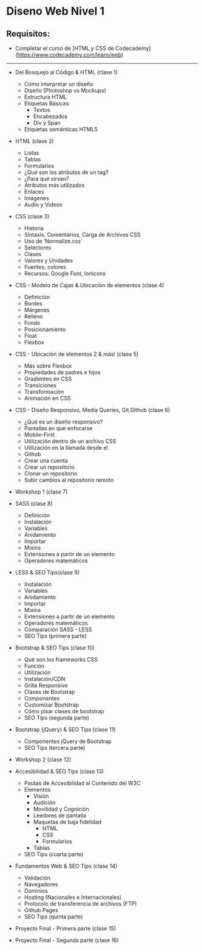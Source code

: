 # Diseno Web Nivel 1

## Requisitos:
- Completar el curso de [HTML y CSS de Codecademy]  (<https://www.codecademy.com/learn/web>)

------------

* Del Bosquejo al Código & HTML (clase 1)
  * Cómo interpretar un diseño
  * Diseño (Photoshop vs Mockups)
  * Estructura HTML 
  * Etiquetas Básicas:
    * Textos
    * Encabezados
    * Div y Span
  * Etiquetas semánticas HTML5
  
* HTML (clase 2)
  * Listas
  * Tablas
  * Formularios
  * ¿Qué son los atributos de un tag?
  * ¿Para qué sirven?
  * Atributos más utilizados
  * Enlaces
  * Imágenes
  * Audio y Videos
 
* CSS (clase 3)
  * Historia
  * Sintaxis, Comentarios, Carga de Archivos CSS
  * Uso de ‘Normalize.css’
  * Selectores
  * Clases
  * Valores y Unidades
  * Fuentes, colores
  * Recursos: Google Font, Ionicons
 
* CSS - Modelo de Cajas & Ubicación de elementos (clase 4)
  * Definición
  * Bordes
  * Márgenes
  * Relleno
  * Fondo
  * Posicionamiento
  * Float
  * Flexbox
 
* CSS - Ubicación de elementos 2 & más! (clase 5)
  * Más sobre Flexbox
  * Propiedades de padres e hijos
  * Gradientes en CSS
  * Transiciones
  * Transformación
  * Animación en CSS
 
* CSS - Diseño Responsivo, Media Queries, Git.Github (clase 6)
  * ¿Qué es un diseño responsivo?
  * Pantallas en que enfocarse
  * Mobile-First
  * Utilización dentro de un archivo CSS
  * Utilización en la llamada desde el <head>
  * Github
  * Crear una cuenta
  * Crear un repositorio
  * Clonar un repositorio
  * Subir cambios al repositorio remoto
 
* Workshop 1 (clase 7)
 
* SASS (clase 8)
  * Definición
  * Instalación
  * Variables
  * Anidamiento
  * Importar
  * Mixins
  * Extensiones a partir de un elemento
  * Operadores matemáticos

* LESS & SEO Tips(clase 9)
  * Instalación
  * Variables
  * Anidamiento
  * Importar
  * Mixins
  * Extensiones a partir de un elemento
  * Operadores matemáticos
  * Comparación SASS - LESS
  * SEO Tips (primera parte)

* Bootstrap & SEO Tips (clase 10)
  * Qué son los frameworks CSS
  * Función
  * Utilización
  * Instalación/CDN
  * Grilla Responsive
  * Clases de Bootstrap
  * Componentes
  * Customizar Bootstrap
  * Cómo pisar clases de bootstrap
  * SEO Tips (segunda parte)

* Bootstrap (jQuery) & SEO Tips (clase 11)
  * Componentes jQuery de Bootstrap
  * SEO Tips (tercera parte)

* Workshop 2 (clase 12)

* Accesibilidad & SEO Tips (clase 13)
  * Pautas de Accesibilidad al Contenido del W3C
  * Elementos
    * Visión
    * Audición
    * Movilidad y Cognición
    * Leedores de pantalla
    * Maquetas de baja fidelidad
      * HTML
      * CSS
      * Formularios
    * Tablas
  * SEO Tips (cuarta parte)
 
* Fundamentos Web & SEO Tips (clase 14)
  * Validación
  * Navegadores
  * Dominios
  * Hosting (Nacionales e Internacionales)
  * Protocolo de transferencia de archivos (FTP)
  * Github Pages
  * SEO Tips (quinta parte)

* Proyecto Final - Primera parte (clase 15)
  
* Proyecto Final - Segunda parte (clase 16)
  
  
